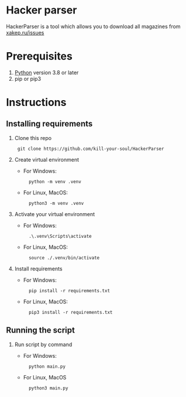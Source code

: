 # Hacker parser

HackerParser is a tool which allows you to download all magazines from [xakep.ru/issues](https://xakep.ru/issues)

# Prerequisites

1. [Python](https://python.org/) version 3.8 or later
2. pip or pip3

# Instructions

## Installing requirements

1. Clone this repo

        git clone https://github.com/kill-your-soul/HackerParser

2. Create virtual environment 
    
    - For Windows:

            python -m venv .venv
    
    - For Linux, MacOS:
        
            python3 -m venv .venv

3. Activate your virtual environment

    - For Windows:

            .\.venv\Scripts\activate

    - For Linux, MacOS:

            source ./.venv/bin/activate


4. Install requirements

    - For Windows:

            pip install -r requirements.txt

    - For Linux, MacOS:

            pip3 install -r requirements.txt


## Running the script

1. Run script by command

    - For Windows:

            python main.py

    - For Linux, MacOS

            python3 main.py
